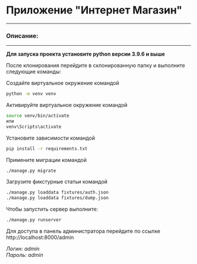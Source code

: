 # Приложение "Интернет Магазин"

______________________________________________

### Описание:


___________________________________


**Для запуска проекта установите python версии 3.9.6 и выше**

После клонирования перейдите в склонированную папку и выполните следующие команды:

Создайте виртуальное окружение командой

```bash
python -m venv venv
``` 

Активируйте виртуальное окружение командой

```bash
source venv/bin/activate
или
venv\Scripts\activate
```

Установите зависимости командой

```bash
pip install -r requirements.txt
```

Примените миграции командой
```bash
./manage.py migrate
```

Загрузите фикстурные статьи командой

```bash
./manage.py loaddata fixtures/auth.json
./manage.py loaddata fixtures/dump.json
```

Чтобы запустить сервер выполните:

```bash
./manage.py runserver
```

Для доступа в панель администратора перейдите по ссылке http://localhost:8000/admin

*Логин: admin*            
*Пароль: admin*

